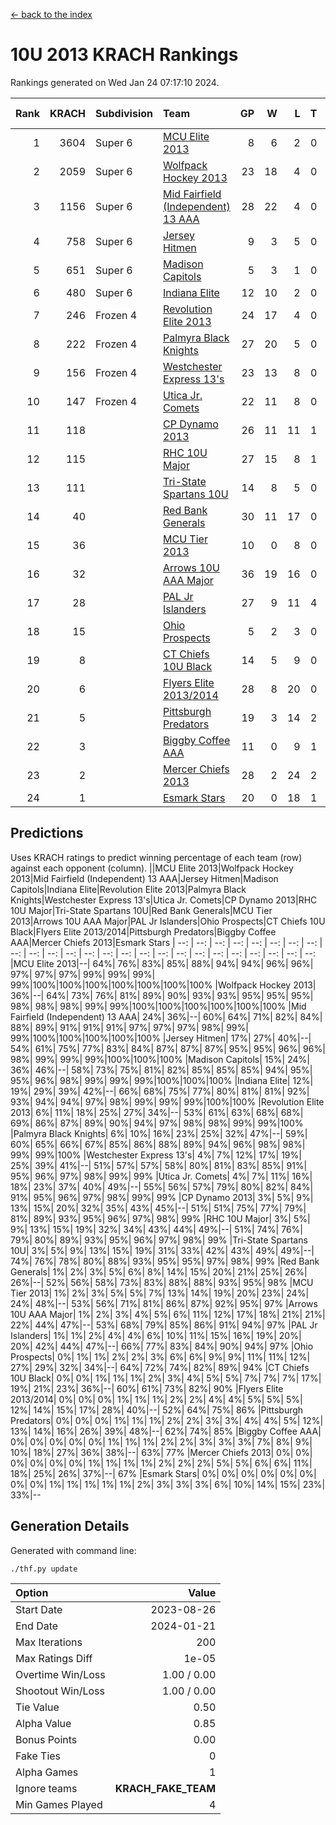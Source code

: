 [<- back to the index](readme.md)
# 10U 2013 KRACH Rankings
Rankings generated on Wed Jan 24 07:17:10 2024.

Rank|KRACH|Subdivision|Team|GP|W|L|T|OTW|OTL|SoS|Exp Wins|Win Diff
---:|---:|:---|:---|---:|---:|---:|---:|---:|---:|---:|---:|---:
1|3604|Super 6|[MCU Elite 2013](https://gamesheetstats.com/seasons/3664/teams/140889/schedule)|8|6|2|0|0|0|1252|6.8|-0.0
2|2059|Super 6|[Wolfpack Hockey 2013](https://gamesheetstats.com/seasons/3664/teams/140894/schedule)|23|18|4|0|0|1|900|18.8|-0.0
3|1156|Super 6|[Mid Fairfield (Independent) 13 AAA](https://gamesheetstats.com/seasons/3664/teams/140891/schedule)|28|22|4|0|2|0|329|24.8|-0.0
4|758|Super 6|[Jersey Hitmen](https://gamesheetstats.com/seasons/3664/teams/140893/schedule)|9|3|5|0|0|1|2100|3.8|-0.0
5|651|Super 6|[Madison Capitols](https://gamesheetstats.com/seasons/3664/teams/162460/schedule)|5|3|1|0|1|0|198|4.9|0.0
6|480|Super 6|[Indiana Elite](https://gamesheetstats.com/seasons/3664/teams/144358/schedule)|12|10|2|0|0|0|145|10.9|0.0
7|246|Frozen 4|[Revolution Elite 2013](https://gamesheetstats.com/seasons/3664/teams/140904/schedule)|24|17|4|0|2|1|210|19.8|-0.0
8|222|Frozen 4|[Palmyra Black Knights](https://gamesheetstats.com/seasons/3664/teams/140906/schedule)|27|20|5|0|0|2|334|20.8|-0.0
9|156|Frozen 4|[Westchester Express 13's](https://gamesheetstats.com/seasons/3664/teams/140899/schedule)|23|13|8|0|0|2|446|13.8|-0.0
10|147|Frozen 4|[Utica Jr. Comets](https://gamesheetstats.com/seasons/3664/teams/140900/schedule)|22|11|8|0|3|0|249|14.8|-0.0
11|118||[CP Dynamo 2013](https://gamesheetstats.com/seasons/3664/teams/140901/schedule)|26|11|11|1|2|1|325|14.3|-0.0
12|115||[RHC 10U Major](https://gamesheetstats.com/seasons/3664/teams/140895/schedule)|27|15|8|1|1|2|232|17.3|-0.0
13|111||[Tri-State Spartans 10U](https://gamesheetstats.com/seasons/3664/teams/144359/schedule)|14|8|5|0|0|1|250|8.9|0.0
14|40||[Red Bank Generals](https://gamesheetstats.com/seasons/3664/teams/140896/schedule)|30|11|17|0|0|2|303|11.8|-0.0
15|36||[MCU Tier 2013](https://gamesheetstats.com/seasons/3664/teams/140890/schedule)|10|0|8|0|2|0|492|2.8|-0.0
16|32||[Arrows 10U AAA Major](https://gamesheetstats.com/seasons/3664/teams/140902/schedule)|36|19|16|0|0|1|151|19.8|-0.0
17|28||[PAL Jr Islanders](https://gamesheetstats.com/seasons/3664/teams/140903/schedule)|27|9|11|4|2|1|110|13.8|-0.0
18|15||[Ohio Prospects](https://gamesheetstats.com/seasons/3664/teams/199158/schedule)|5|2|3|0|0|0|118|2.9|0.0
19|8||[CT Chiefs 10U Black](https://gamesheetstats.com/seasons/3664/teams/140892/schedule)|14|5|9|0|0|0|46|5.8|-0.0
20|6||[Flyers Elite 2013/2014](https://gamesheetstats.com/seasons/3664/teams/140898/schedule)|28|8|20|0|0|0|57|8.8|-0.0
21|5||[Pittsburgh Predators](https://gamesheetstats.com/seasons/3664/teams/140907/schedule)|19|3|14|2|0|0|138|4.8|-0.0
22|3||[Biggby Coffee AAA](https://gamesheetstats.com/seasons/3664/teams/144357/schedule)|11|0|9|1|1|0|213|2.4|0.0
23|2||[Mercer Chiefs 2013](https://gamesheetstats.com/seasons/3664/teams/140897/schedule)|28|2|24|2|0|0|127|3.8|-0.0
24|1||[Esmark Stars](https://gamesheetstats.com/seasons/3664/teams/140905/schedule)|20|0|18|1|0|1|135|1.4|0.0

## Predictions
Uses KRACH ratings to predict winning percentage of each team (row) against each opponent (column).
||MCU Elite 2013|Wolfpack Hockey 2013|Mid Fairfield (Independent) 13 AAA|Jersey Hitmen|Madison Capitols|Indiana Elite|Revolution Elite 2013|Palmyra Black Knights|Westchester Express 13's|Utica Jr. Comets|CP Dynamo 2013|RHC 10U Major|Tri-State Spartans 10U|Red Bank Generals|MCU Tier 2013|Arrows 10U AAA Major|PAL Jr Islanders|Ohio Prospects|CT Chiefs 10U Black|Flyers Elite 2013/2014|Pittsburgh Predators|Biggby Coffee AAA|Mercer Chiefs 2013|Esmark Stars
| --: | --: | --: | --: | --: | --: | --: | --: | --: | --: | --: | --: | --: | --: | --: | --: | --: | --: | --: | --: | --: | --: | --: | --: | --: 
|MCU Elite 2013|--| 64%| 76%| 83%| 85%| 88%| 94%| 94%| 96%| 96%| 97%| 97%| 97%| 99%| 99%| 99%| 99%|100%|100%|100%|100%|100%|100%|100%
|Wolfpack Hockey 2013| 36%|--| 64%| 73%| 76%| 81%| 89%| 90%| 93%| 93%| 95%| 95%| 95%| 98%| 98%| 98%| 99%| 99%|100%|100%|100%|100%|100%|100%
|Mid Fairfield (Independent) 13 AAA| 24%| 36%|--| 60%| 64%| 71%| 82%| 84%| 88%| 89%| 91%| 91%| 91%| 97%| 97%| 97%| 98%| 99%| 99%|100%|100%|100%|100%|100%
|Jersey Hitmen| 17%| 27%| 40%|--| 54%| 61%| 75%| 77%| 83%| 84%| 87%| 87%| 87%| 95%| 95%| 96%| 96%| 98%| 99%| 99%| 99%|100%|100%|100%
|Madison Capitols| 15%| 24%| 36%| 46%|--| 58%| 73%| 75%| 81%| 82%| 85%| 85%| 85%| 94%| 95%| 95%| 96%| 98%| 99%| 99%| 99%|100%|100%|100%
|Indiana Elite| 12%| 19%| 29%| 39%| 42%|--| 66%| 68%| 75%| 77%| 80%| 81%| 81%| 92%| 93%| 94%| 94%| 97%| 98%| 99%| 99%| 99%|100%|100%
|Revolution Elite 2013|  6%| 11%| 18%| 25%| 27%| 34%|--| 53%| 61%| 63%| 68%| 68%| 69%| 86%| 87%| 89%| 90%| 94%| 97%| 98%| 98%| 99%| 99%|100%
|Palmyra Black Knights|  6%| 10%| 16%| 23%| 25%| 32%| 47%|--| 59%| 60%| 65%| 66%| 67%| 85%| 86%| 88%| 89%| 94%| 96%| 98%| 98%| 99%| 99%|100%
|Westchester Express 13's|  4%|  7%| 12%| 17%| 19%| 25%| 39%| 41%|--| 51%| 57%| 57%| 58%| 80%| 81%| 83%| 85%| 91%| 95%| 96%| 97%| 98%| 99%| 99%
|Utica Jr. Comets|  4%|  7%| 11%| 16%| 18%| 23%| 37%| 40%| 49%|--| 55%| 56%| 57%| 79%| 80%| 82%| 84%| 91%| 95%| 96%| 97%| 98%| 99%| 99%
|CP Dynamo 2013|  3%|  5%|  9%| 13%| 15%| 20%| 32%| 35%| 43%| 45%|--| 51%| 51%| 75%| 77%| 79%| 81%| 89%| 93%| 95%| 96%| 97%| 98%| 99%
|RHC 10U Major|  3%|  5%|  9%| 13%| 15%| 19%| 32%| 34%| 43%| 44%| 49%|--| 51%| 74%| 76%| 79%| 80%| 89%| 93%| 95%| 96%| 97%| 98%| 99%
|Tri-State Spartans 10U|  3%|  5%|  9%| 13%| 15%| 19%| 31%| 33%| 42%| 43%| 49%| 49%|--| 74%| 76%| 78%| 80%| 88%| 93%| 95%| 95%| 97%| 98%| 99%
|Red Bank Generals|  1%|  2%|  3%|  5%|  6%|  8%| 14%| 15%| 20%| 21%| 25%| 26%| 26%|--| 52%| 56%| 58%| 73%| 83%| 88%| 88%| 93%| 95%| 98%
|MCU Tier 2013|  1%|  2%|  3%|  5%|  5%|  7%| 13%| 14%| 19%| 20%| 23%| 24%| 24%| 48%|--| 53%| 56%| 71%| 81%| 86%| 87%| 92%| 95%| 97%
|Arrows 10U AAA Major|  1%|  2%|  3%|  4%|  5%|  6%| 11%| 12%| 17%| 18%| 21%| 21%| 22%| 44%| 47%|--| 53%| 68%| 79%| 85%| 86%| 91%| 94%| 97%
|PAL Jr Islanders|  1%|  1%|  2%|  4%|  4%|  6%| 10%| 11%| 15%| 16%| 19%| 20%| 20%| 42%| 44%| 47%|--| 66%| 77%| 83%| 84%| 90%| 94%| 97%
|Ohio Prospects|  0%|  1%|  1%|  2%|  2%|  3%|  6%|  6%|  9%|  9%| 11%| 11%| 12%| 27%| 29%| 32%| 34%|--| 64%| 72%| 74%| 82%| 89%| 94%
|CT Chiefs 10U Black|  0%|  0%|  1%|  1%|  1%|  2%|  3%|  4%|  5%|  5%|  7%|  7%|  7%| 17%| 19%| 21%| 23%| 36%|--| 60%| 61%| 73%| 82%| 90%
|Flyers Elite 2013/2014|  0%|  0%|  0%|  1%|  1%|  1%|  2%|  2%|  4%|  4%|  5%|  5%|  5%| 12%| 14%| 15%| 17%| 28%| 40%|--| 52%| 64%| 75%| 86%
|Pittsburgh Predators|  0%|  0%|  0%|  1%|  1%|  1%|  2%|  2%|  3%|  3%|  4%|  4%|  5%| 12%| 13%| 14%| 16%| 26%| 39%| 48%|--| 62%| 74%| 85%
|Biggby Coffee AAA|  0%|  0%|  0%|  0%|  0%|  1%|  1%|  1%|  2%|  2%|  3%|  3%|  3%|  7%|  8%|  9%| 10%| 18%| 27%| 36%| 38%|--| 63%| 77%
|Mercer Chiefs 2013|  0%|  0%|  0%|  0%|  0%|  0%|  1%|  1%|  1%|  1%|  2%|  2%|  2%|  5%|  5%|  6%|  6%| 11%| 18%| 25%| 26%| 37%|--| 67%
|Esmark Stars|  0%|  0%|  0%|  0%|  0%|  0%|  0%|  0%|  1%|  1%|  1%|  1%|  1%|  2%|  3%|  3%|  3%|  6%| 10%| 14%| 15%| 23%| 33%|--

## Generation Details

Generated with command line:
```
./thf.py update
```

| Option | Value |
| :----- | ----: |
| Start Date | 2023-08-26 |
| End Date | 2024-01-21 |
| Max Iterations | 200 |
| Max Ratings Diff | 1e-05 |
| Overtime Win/Loss | 1.00 / 0.00 |
| Shootout Win/Loss | 1.00 / 0.00 |
| Tie Value | 0.50 |
| Alpha Value | 0.85 |
| Bonus Points | 0.00 |
| Fake Ties | 0 |
| Alpha Games | 1 |
| Ignore teams | __KRACH_FAKE_TEAM__ |
| Min Games Played | 4 |

